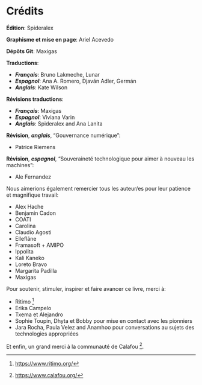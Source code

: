 # Crédits

**Édition**: Spideralex

**Graphisme et mise en page**: Ariel Acevedo

**Dépôts Git**: Maxigas

**Traductions**:

 * ***Français***: Bruno Lakmeche, Lunar
 * ***Espagnol***: Ana A. Romero, Djaván Adler, Germán
 * ***Anglais***: Kate Wilson

**Révisions traductions**:

 * ***Français***: Maxigas
 * ***Espagnol***: Viviana Varin
 * ***Anglais***: Spideralex and Ana Lanita

**Révision**, ***anglais***, “Gouvernance numérique”:

 * Patrice Riemens

**Révision**, ***espagnol***, “Souveraineté technologique pour aimer à nouveau les machines”:

 * Ale Fernandez

Nous aimerions également remercier tous les auteur/es pour leur patience
et magnifique travail:

 * Alex Hache
 * Benjamin Cadon
 * COATI
 * Carolina
 * Claudio Agosti
 * Elleflâne
 * Framasoft + AMIPO
 * Ippolita
 * Kali Kaneko
 * Loreto Bravo
 * Margarita Padilla
 * Maxigas

Pour soutenir, stimuler, inspirer et faire avancer ce livre, merci à:

 * Ritimo [^0]
 * Erika Campelo
 * Txema et Alejandro
 * Sophie Toupin, Dhyta et Bobby pour mise en contact avec les pionniers
 * Jara Rocha, Paula Velez and Anamhoo pour conversations au sujets des technologies appropriées

Et enfin, un grand merci à la communauté de Calafou [^1].

[^0]: https://www.ritimo.org/

[^1]: https://www.calafou.org/

